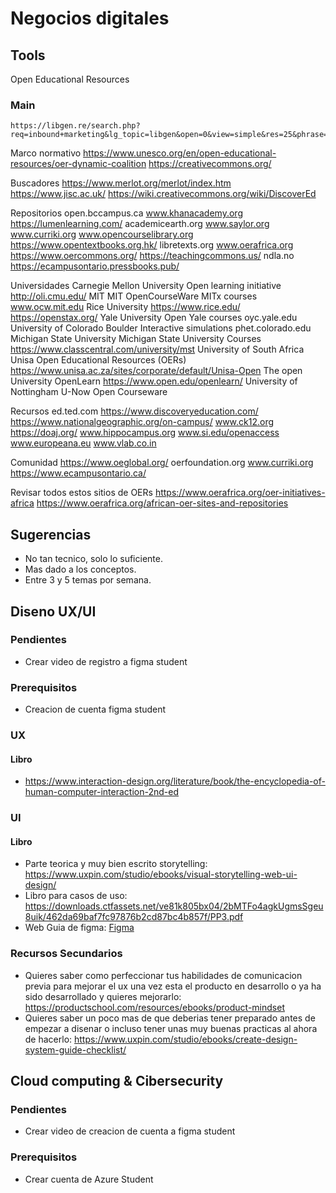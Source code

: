 # Negocios digitales

## Tools

Open Educational Resources

### Main

```
https://libgen.re/search.php?req=inbound+marketing&lg_topic=libgen&open=0&view=simple&res=25&phrase=1&column=def
```

Marco normativo
https://www.unesco.org/en/open-educational-resources/oer-dynamic-coalition
https://creativecommons.org/

Buscadores
https://www.merlot.org/merlot/index.htm
https://www.jisc.ac.uk/
https://wiki.creativecommons.org/wiki/DiscoverEd

Repositorios
open.bccampus.ca
www.khanacademy.org
https://lumenlearning.com/
academicearth.org
www.saylor.org
www.curriki.org
www.opencourselibrary.org
https://www.opentextbooks.org.hk/
libretexts.org
www.oerafrica.org
https://www.oercommons.org/
https://teachingcommons.us/
ndla.no
https://ecampusontario.pressbooks.pub/

Universidades
Carnegie Mellon University
Open learning initiative
http://oli.cmu.edu/
MIT
MIT OpenCourseWare
MITx courses
www.ocw.mit.edu
Rice University
https://www.rice.edu/
https://openstax.org/
Yale University
Open Yale courses
oyc.yale.edu
University of Colorado Boulder
Interactive simulations
phet.colorado.edu
Michigan State University
Michigan State University Courses
https://www.classcentral.com/university/mst
University of South Africa
Unisa Open Educational Resources (OERs)
https://www.unisa.ac.za/sites/corporate/default/Unisa-Open
The open University
OpenLearn
https://www.open.edu/openlearn/
University of Nottingham
U-Now Open Courseware

Recursos
ed.ted.com
https://www.discoveryeducation.com/
https://www.nationalgeographic.org/on-campus/
www.ck12.org
https://doaj.org/
www.hippocampus.org
www.si.edu/openaccess
www.europeana.eu
www.vlab.co.in

Comunidad
https://www.oeglobal.org/
oerfoundation.org
www.curriki.org
https://www.ecampusontario.ca/

Revisar todos estos sitios de OERs
https://www.oerafrica.org/oer-initiatives-africa
https://www.oerafrica.org/african-oer-sites-and-repositories

## Sugerencias

- No tan tecnico, solo lo suficiente.
- Mas dado a los conceptos.
- Entre 3 y 5 temas por semana.
## Diseno UX/UI

### Pendientes

- Crear video de registro a figma student

### Prerequisitos

- Creacion de cuenta figma student

### UX

#### Libro

- https://www.interaction-design.org/literature/book/the-encyclopedia-of-human-computer-interaction-2nd-ed

### UI

#### Libro

- Parte teorica y muy bien escrito storytelling: https://www.uxpin.com/studio/ebooks/visual-storytelling-web-ui-design/
- Libro para casos de uso: https://downloads.ctfassets.net/ve81k805bx04/2bMTFo4agkUgmsSgeu8uik/462da69baf7fc97876b2cd87bc4b857f/PP3.pdf
- Web Guia de figma: [Figma](https://www.figma.com/resource-library/design-basics/)

### Recursos Secundarios

- Quieres saber como perfeccionar tus habilidades de comunicacion previa para mejorar el ux una vez esta el producto en desarrollo o ya ha sido desarrollado y quieres mejorarlo: https://productschool.com/resources/ebooks/product-mindset
- Quieres saber un poco mas de que deberias tener preparado antes de empezar a disenar o incluso tener unas muy buenas practicas al ahora de hacerlo: https://www.uxpin.com/studio/ebooks/create-design-system-guide-checklist/

## Cloud computing & Cibersecurity

### Pendientes

- Crear video de creacion de cuenta a figma student

### Prerequisitos

- Crear cuenta de Azure Student
